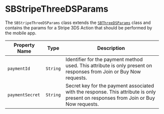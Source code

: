 # SBStripeThreeDSParams

The `SBStripeThreeDSParams` class extends the [`SBThreeDSParams`](object-model/sbthreedsparams) class and contains the
params for a Stripe 3DS Action that should be performed by the mobile app.

| **Property Name** | **Type** | **Description** |
|-|-|-|
| `paymentId` | `String` | Identifier for the payment method used. This attribute is only present on responses from Join or Buy Now requests. |
| `paymentSecret` | `String` | Secret key for the payment associated with the response. This attribute is only present on responses from Join or Buy Now requests. |

